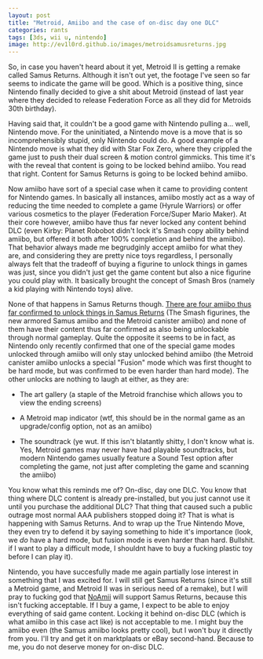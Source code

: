 ```yaml
---
layout: post
title: "Metroid, Amiibo and the case of on-disc day one DLC"
categories: rants
tags: [3ds, wii u, nintendo]
image: http://ev1l0rd.github.io/images/metroidsamusreturns.jpg
---
```


So, in case you haven't heard about it yet, Metroid II is getting a remake called Samus Returns. Although it isn't out yet, the footage I've seen so far seems to indicate the game will be good. Which is a positive thing, since Nintendo finally decided to give a shit about Metroid (instead of last year where they decided to release Federation Force as all they did for Metroids 30th birthday).

Having said that, it couldn't be a good game with Nintendo pulling a... well, Nintendo move. For the uninitiated, a Nintendo move is a move that is so incomprehensibly stupid, only Nintendo could do. A good example of a Nintendo move is what they did with Star Fox Zero, where they crippled the game just to push their dual screen & motion control gimmicks. This time it's with the reveal that content is going to be locked behind amiibo. You read that right. Content for Samus Returns is going to be locked behind amiibo.

Now amiibo have sort of a special case when it came to providing content for Nintendo games. In basically all instances, amiibo mostly act as a way of reducing the time needed to complete a game (Hyrule Warriors) or offer various cosmetics to the player (Federation Force/Super Mario Maker). At their core however, amiibo have thus far never locked any content behind DLC (even Kirby: Planet Robobot didn't lock it's Smash copy ability behind amiibo, but offered it both after 100% completion and behind the amiibo). That behavior always made me begrudginly accept amiibo for what they are, and considering they are pretty nice toys regardless, I personally always felt that the tradeoff of buying a figurine to unlock things in games was just, since you didn't just get the game content but also a nice figurine you could play with. It basically brought the concept of Smash Bros (namely a kid playing with Nintendo toys) alive.

None of that happens in Samus Returns though. [There are four amiibo thus far confirmed to unlock things in Samus Returns](http://www.eurogamer.net/articles/2017-07-26-metroid-samus-returns-has-exclusive-content-for-four-amiibo) (The Smash figurines, the new armored Samus amiibo and the Metroid canister amiibo) and none of them have their content thus far confirmed as also being unlockable through normal gameplay. Quite the opposite it seems to be in fact, as Nintendo only recently confirmed that one of the special game modes unlocked through amiibo will only stay unlocked behind amiibo (the Metroid canister amiibo unlocks a special "Fusion" mode which was first thought to be hard mode, but was confirmed to be even harder than hard mode). The other unlocks are nothing to laugh at either, as they are:

- The art gallery (a staple of the Metroid franchise which allows you to view the ending screens)

- A Metroid map indicator (wtf, this should be in the normal game as an upgrade/config option, not as an amiibo)

- The soundtrack (ye wut. If this isn't blatantly shitty, I don't know what is. Yes, Metroid games may never have had playable soundtracks, but modern Nintendo games usually feature a Sound Test option after completing the game, not just after completing the game and scanning the amiibo)

You know what this reminds me of? On-disc, day one DLC. You know that thing where DLC content is already pre-installed, but you just cannot use it until you purchase the additional DLC? That thing that caused such a public outrage most normal AAA publishers stopped doing it? That is what is happening with Samus Returns. And to wrap up the True Nintendo Move, they even try to defend it by saying something to hide it's importance (look, we _do_ have a hard mode, but fusion mode is even harder than hard. Bullshit. if I want to play a difficult mode, I shouldnt have to buy a fucking plastic toy before I can play it). 

Nintendo, you have succesfully made me again partially lose interest in something that I was excited for. I will still get Samus Returns (since it's still a Metroid game, and Metroid II was in serious need of a remake), but I will pray to fucking god that [NoAmii](https://gbatemp.net/threads/wip-dev-noamii-amiibo-emulation-within-3ds.479017/) will support Samus Returns, because this isn't fucking acceptable. If I buy a game, I expect to be able to enjoy everything of said game content. Locking it behind on-disc DLC (which is what amiibo in this case act like) is not acceptable to me. I might buy the amiibo even (the Samus amiibo looks pretty cool), but I won't buy it directly from you. I'll try and get it on marktplaats or eBay second-hand. Because to me, you do not deserve money for on-disc DLC.
